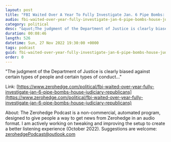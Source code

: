 ```yaml
---
layout: post
title: "FBI Waited Over A Year To Fully Investigate Jan. 6 Pipe Bombs: House Judiciary Republicans"
audio: fbi-waited-over-year-fully-investigate-jan-6-pipe-bombs-house-judiciary-republicans-0
category: political
desc: "&quot;The judgment of the Department of Justice is clearly biased against certain types of people and certain types of conduct...&quot;"
duration: 00:08:46
length: 526
datetime: Sun, 27 Nov 2022 19:30:00 +0000
tags: podcast
guid: fbi-waited-over-year-fully-investigate-jan-6-pipe-bombs-house-judiciary-republicans-0
order: 0
---
```

&quot;The judgment of the Department of Justice is clearly biased against certain types of people and certain types of conduct...&quot;

Link: [https://www.zerohedge.com/political/fbi-waited-over-year-fully-investigate-jan-6-pipe-bombs-house-judiciary-republicans](https://www.zerohedge.com/political/fbi-waited-over-year-fully-investigate-jan-6-pipe-bombs-house-judiciary-republicans)

About: The Zerohedge Podcast is a non-commercial, automated program, designed to give people a way to get news from Zerohedge in an audio format.  I am actively working on tweaking and improving the setup to create a better listening experience (October 2022).  Suggestions are welcome: [zerohedgePodcast@outlook.com](mailto:zerohedgePodcast@outlook.com)